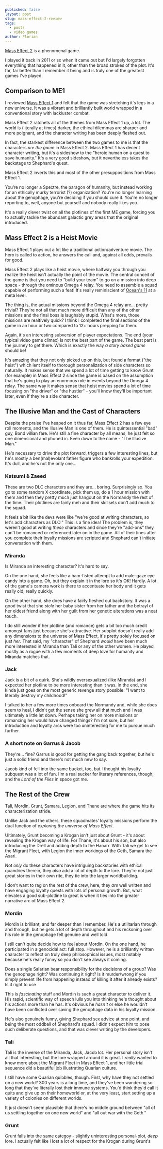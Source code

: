 ```yaml
---
published: false
layout: post
slug: mass-effect-2-review
tags:
  - posts
  - video games
author: Florian
---
```


[Mass Effect 2](https://en.wikipedia.org/wiki/Mass_Effect_2) is a phenomenal game.

I played it back in 2011 or so when it came out but I'd largely forgotten everything that happened in it, other than the broad strokes of the plot. It's far, far better than I remember it being and is truly one of the greatest games I've played.

## Comparison to ME1

I reviewed [Mass Effect 1](https://floverfelt.org/posts/mass-effect-review) and felt that the game was stretching it's legs in a new universe. It was a vibrant and brilliantly built world wrapped in a conventional story with lackluster combat.

Mass Effect 2 ratchets all of the themes from Mass Effect 1 up, a lot. The world is (literally at times) darker, the ethical dilemmas are sharper and more poignant, and the character writing has been deeply fleshed out. 

In fact, the starkest difference between the two games to me is that the characters *are the game* in Mass Effect 2. Mass Effect 1 has decent character writing, but it's a sideshow to the "heroic human on a quest to save humanity." It's a very good sideshow, but it nevertheless takes the backstage to Shephard's quest.

Mass Effect 2 inverts this and most of the other presuppositions from Mass Effect 1.

You're no longer a Spectre, the paragon of humanity, but instead working for an ethically murky terrorist (?) organization? You're no longer learning about the genophage, you're deciding if you should cure it. You're no longer reporting to, well, anyone but yourself and nobody really likes you.

It's a really clever twist on all the plotlines of the first ME game, forcing you to actually tackle the abundant galactic grey areas that the original introduced.

## Mass Effect 2 is a Heist Movie

Mass Effect 1 plays out a lot like a traditional action/adventure movie. The hero is called to action, he answers the call and, against all odds, prevails for good.

Mass Effect 2 plays like a heist movie, where halfway you through you realize the heist isn't actually the point of the movie. The central conceit of the game is that you need to "build your team" to go on a mission into deep space - through the ominous Omega 4 relay. You need to assemble a squad capable of performing such a feat! It's really reminiscient of [Ocean's 11](https://en.wikipedia.org/wiki/Ocean%27s_(film_series)) at a meta level.

The thing is, the actual missions beyond the Omega 4 relay are... pretty trivial? They're not all that much more difficult than any of the other missions and the final boss is laughably stupid. What's more, those missions are realtively quick? I think I completed the final sections of the game in an hour or two compared to 12+ hours prepping for them.

Again, it's an interesting subversion of player expectations. The end (your typical video game climax) is not the best part of the game. The best part is the journey to get there. Which is exactly the way *a story based game* should be! 

It's amazing that they not only picked up on this, but found a format ("the heist") which lent itself to thorough personalization of side characters so naturally. It makes sense that we spend a lot of time getting to know Grunt (for example) in Mass Effect 2 since the game is based on the assumption that he's going to play an enormous role in events beyond the Omega 4 relay. The same way it makes sense that heist movies spend a lot of time focusing on "the driver" or "the hustler" - you'll know they'll be important later, even if they're a side character.

## The Illusive Man and the Cast of Characters

Despite the praise I've heaped on it thus far, Mass Effect 2 has a few eye roll moments, and the Illusive Man is one of them. He is quintessential "bad" guy, Bond villian fare. He's still a fine character by all means, he just felt so one dimensional and phoned in. Even down to the name - "The Illusive Man."

He's necessary to drive the plot forward, triggers a few interesting lines, but he's mostly a ben(mal)evolant father figure who bankrolls your expedition. It's dull, and he's not the only one...

### Katsumi & Zaeed

These are two DLC characters and they are... boring. Surprisingly so. You go to some random X coordinate, pick them up, do a 1 hour mission with them and then they pretty much just hangout on the Normandy the rest of the time. Their plotlines are fairly meh and their skillsets don't add much to the squad.

It feels a bit like the devs were like "we're good at writing characters, so let's add characters as DLC!" This is a fine idea! The problem is, they weren't good at writing *these* characters and since they're "add-ons" they can't be romanced or referenced later on in the game. All of their lines after you complete their loyalty missions are scripted and Shephard can't initiate conversation with them.

### Miranda

Is Miranda an interesting character? It's hard to say. 

On the one hand, she feels like a ham-fisted attempt to add male-gaze eye candy into a game. Oh, but they explain it in the lore so it's OK! Hardly. A lot of the game's camera work is there to accentuate her body and it gets really old, really quickly.

On the other hand, she does have a fairly fleshed out backstory. It was a good twist that she *stole* her baby sister from her father and the betrayl of her oldest friend along with her guilt from her genetic alterations was a neat touch.

I do still wonder if her plotline (and romance) gets a bit too much credit amongst fans just because she's attractive. Her subplot doesn't really add any dimensions to the universe of Mass Effect, it's pretty solely focused on just *her*. That said, my "character" of Shephard *would* have been much more interested in Miranda than Tali or any of the other women. He played mostly as a rogue with a few moments of deep love for humanity and Miranda matches that.

### Jack

Jack is a bit of a quirk. She's wildly oversexualized (like Miranda) and I expected her plotline to be more interesting than it was. In the end, she kinda just goes on the most generic revenge story possible: "I want to literally destroy my childhood!" 

I talked to her a few more times onboard the Normandy and, while she does seem to heal, I didn't get the sense she grew all that much and I was ultimately a little let down. Perhaps taking her on more missions or romancing her would have changed things? I'm not sure, but her introduction and loyalty arcs were too uninteresting for me to pursue much further.

### A short note on Garrus & Jacob

They're... fine? Garrus is good for getting the gang back together, but he's just a solid friend and there's not much new to say.

Jacob kind of fell into the same bucket, too, but I thought his loyalty subquest was a lot of fun. I'm a real sucker for literary references, though, and the *Lord of the Flies* in space got me.

## The Rest of the Crew

Tali, Mordin, Grunt, Samara, Legion, and Thane are where the game hits its characterization stride.

Unlike Jack and the others, these squadmates' loyalty missions perform the dual function of *exploring the universe of Mass Effect.* 

Ultimately, Grunt becoming a Krogan isn't just about Grunt - it's about revealing the Krogan way of life. For Thane, it's about his son, but also introducing the Drell and adding depth to the Hanarr. With Tali we get to see the Migrant Fleet, with Legion the inner workings of the Geth, Samara the Asari.

Not *only* do these characters have intriguing backstories with ethical quandries therein, they *also* add a lot of depth to the lore. They're not just great stories in their own rite, they tie into the larger worldbuilding.

I don't want to rag on the rest of the crew, here, they *are* well written and have engaging loyalty quests with lots of personal growth. But, what elevates a good sub-plotline to great is when it ties into the greater narrative arc of Mass Effect 2. 

### Mordin

Mordin is brilliant, and far deeper than I remember. He's a utilitarian through and through, but he gets a lot of depth throughout and his reckoning over his role in the genophage felt genuine and well told.

I still can't quite decide how to feel about Mordin. On the one hand, he participated in a genocidal act: full stop. However, he is a brilliantly written character to reflect on truly deep philosophical issues, most notably because he's really funny so you don't see always it coming.

Does a single Salarian bear responsibility for the decisions of a group? Was the genophage right? Was continuing it right? Is it murder/wrong if you simply prevent life from happening instead of killing it after it already exists? Is it right to use 

This is *fascinating* stuff and Mordin is such a great character to deliver it. His rapid, scientific way of speech lulls you into thinking he's thought about his actions more than he has. It's obvious he *hasn't* or else he wouldn't have been conflicted over saving the genophage data in his loyalty mission.

He's also genuinely funny, giving Shephard sex advice at one point, and being the most oddball of Shephard's squad. I didn't expect him to pose such deliberate questions, and that was clever writing by the developers.

### Tali

Tali is the inverse of the Miranda, Jack, Jacob lot. Her personal story isn't all that interesting, but the lore wrapped around it is great. I *really* wanted to know more about the Migrant Fleet in Mass Effect 1, and her little trial sequence did a beautiful job illustrating Quarian culture.

I still have some Quarian quibbles, though. First, why have they not settled on a new world? 300 years is a long time, and they've been wandering so long that they've literally lost their immune systems. You'd think they'd call it quits and give up on their homeworld or, at the very least, start setting up a variety of colonies on different worlds.

It just doesn't seem plausible that there's no middle ground between "all of us settling together on one new world" and "all out war with the Geth."

### Grunt

Grunt falls into the same categoy - slightly uninteresting personal-plot, *deep* lore. I actually felt like I lost a lot of respect for the Krogan during Grunt's 
















